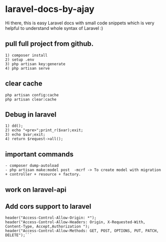 # laravel-docs-by-ajay
Hi there, this is easy Laravel docs with small code snippets which is very helpful to understand whole syntax of Laravel :)

## pull full project from github.
```
1) composer install
2) setup .env
3) php artisan key:generate
4) php artisan serve
```

## clear cache
```
php artisan config:cache
php artisan clear:cache
```

## Debug in laravel
```
1) dd();
2) echo "<pre>";print_r($var);exit;
3) echo $var;exit;
4) return $request->all();
```

## important commands
```
- composer dump-autoload
- php artisan make:model post  -mcrf -> To create model with migration + controller + resource + factory.

```

## work on laravel-api

## Add cors support to laravel
```/* cors origin  */
header("Access-Control-Allow-Origin: *");
header("Access-Control-Allow-Headers: Origin, X-Requested-With, Content-Type, Accept,Authorization ");
header("Access-Control-Allow-Methods: GET, POST, OPTIONS, PUT, PATCH, DELETE");```

